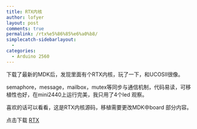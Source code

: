 ```yaml
---
title: RTX内核
author: lofyer
layout: post
comments: true
permalink: /rtx%e5%86%85%e6%a0%b8/
simplecatch-sidebarlayout:
  - 
categories:
  - Arduino 2560
---
```

下载了最新的MDK后，发现里面有个RTX内核，玩了一下，和UCOSII很像。

semaphore，message，mailbox，mutex等同步与通信机制，代码易读，可移植性也好，在mini2440上运行完美，我只用了4个led 观察。

喜欢的话可以看看，这是RTX内核源码，移植需要更改MDK中board 部分内容。

点击下载 [RTX][1]

&nbsp;

 [1]: http://69.164.197.168/wp-content/uploads/2012/10/RTX.rar